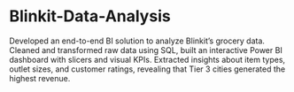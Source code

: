 # Blinkit-Data-Analysis
Developed an end-to-end BI solution to analyze Blinkit’s grocery data. Cleaned and transformed raw data using SQL, built an interactive Power BI dashboard with slicers and visual KPIs. Extracted insights about item types, outlet sizes, and customer ratings, revealing that Tier 3 cities generated the highest revenue.
